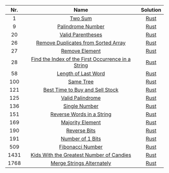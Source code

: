 |Nr.|Name|Solution|
|:-:|:-:|:-:|
|1|[Two Sum](https://leetcode.com/problems/two-sum/)|[Rust](solutions/two_sum/src/main.rs)|
|9|[Palindrome Number](https://leetcode.com/problems/palindrome-number/)|[Rust](solutions/palindrome_number/src/main.rs)|
|20|[Valid Parentheses](https://leetcode.com/problems/valid-parentheses/)|[Rust](solutions/valid_parentheses/src/main.rs)|
|26|[Remove Duplicates from Sorted Array](https://leetcode.com/problems/remove-duplicates-from-sorted-array/)|[Rust](solutions/remove_duplicates_from_sorted_array/src/main.rs)|
|27|[Remove Element](https://leetcode.com/problems/remove-element/)|[Rust](solutions/remove_element/src/main.rs)|
|28|[Find the Index of the First Occurrence in a String](https://leetcode.com/problems/find-the-index-of-the-first-occurrence-in-a-string/)|[Rust](solutions/find_the_index_of_the_first_occurrence_in_a_string/src/main.rs)|
|58|[Length of Last Word](https://leetcode.com/problems/length-of-last-word/description/)|[Rust](solutions/length_of_last_word/src/main.rs)|
|100|[Same Tree](https://leetcode.com/problems/same-tree/)|[Rust](solutions/same_tree/src/main.rs)|
|121|[Best Time to Buy and Sell Stock](https://leetcode.com/problems/best-time-to-buy-and-sell-stock/)|[Rust](solutions/best_time_to_buy_and_sell_stock/src/main.rs)|
|125|[Valid Palindrome](https://leetcode.com/problems/valid-palindrome/)|[Rust](solutions/valid_palindrome/src/main.rs)|
|136|[Single Number](https://leetcode.com/problems/single-number/)|[Rust](solutions/single_number/src/main.rs)|
|151|[Reverse Words in a String](https://leetcode.com/problems/reverse-words-in-a-string/)|[Rust](solutions/reverse_words_in_a_string/src/main.rs)|
|169|[Majority Element](https://leetcode.com/problems/majority-element/)|[Rust](solutions/majority_element/src/main.rs)|
|190|[Reverse Bits](https://leetcode.com/problems/reverse-bits/)|[Rust](solutions/reverse_bits/src/main.rs)|
|191|[Number of 1 Bits](https://leetcode.com/problems/number-of-1-bits/)|[Rust](solutions/number_of_1_bits/src/main.rs)|
|509|[Fibonacci Number](https://leetcode.com/problems/fibonacci-number/)|[Rust](solutions/fibonacci_number/src/main.rs)|
|1431|[Kids With the Greatest Number of Candies](https://leetcode.com/problems/kids-with-the-greatest-number-of-candies/)|[Rust](solutions/kids_with_the_greatest_number_of_candies/src/main.rs)|
|1768|[Merge Strings Alternately](https://leetcode.com/problems/merge-strings-alternately/)|[Rust](solutions/merge_strings_alternately/src/main.rs)|
